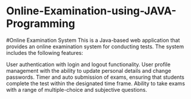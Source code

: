 # Online-Examination-using-JAVA-Programming
#Online Examination System
This is a Java-based web application that provides an online examination system for conducting tests. 
The system includes the following features:

User authentication with login and logout functionality.
User profile management with the ability to update personal details and change passwords.
Timer and auto submission of exams, ensuring that students complete the test within the designated time frame.
Ability to take exams with a range of multiple-choice and subjective questions.
